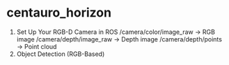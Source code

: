 # centauro_horizon

1. Set Up Your RGB-D Camera in ROS
   /camera/color/image_raw → RGB image
   /camera/depth/image_raw → Depth image
   /camera/depth/points → Point cloud
2. Object Detection (RGB-Based)
